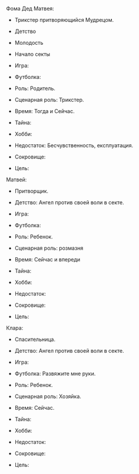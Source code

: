 


  

Фома Дед Матвея:

-   Трикстер притворяющийся Мудрецом.
    

-   Детство
    
-   Молодость
    
-   Начало секты
    
-   Игра:
    
-   Футболка:
    
-   Роль: Родитель.
    
-   Сценарная роль: Трикстер.
    
-   Время: Тогда и Сейчас.
    
-   Тайна: 
    
-   Хобби:
    
-   Недостаток: Бесчувственность, експлуатация.
    
-   Сокровище: 
    
-   Цель: 
    

  

Матвей:

-   Притворщик.
    

-   Детство: Ангел против своей воли в секте.
    
-   Игра: 
    
-   Футболка: 
    
-   Роль: Ребенок.
    
-   Сценарная роль: розмазня
    
-   Время: Сейчас и впереди
    
-   Тайна: 
    
-   Хобби:
    
-   Недостаток: 
    
-   Сокровище: 
    
-   Цель: 
    

  

Клара:

-   Спасительница.
    

-   Детство: Ангел против своей воли в секте.
    
-   Игра: 
    
-   Футболка: Развяжите мне руки.
    
-   Роль: Ребенок.
    
-   Сценарная роль: Хозяйка.
    
-   Время: Сейчас.
    
-   Тайна: 
    
-   Хобби:
    
-   Недостаток: 
    
-   Сокровище: 
    
-   Цель: